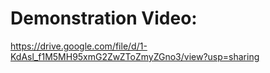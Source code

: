 #  Demonstration  Video:
https://drive.google.com/file/d/1-KdAsl_f1M5MH95xmG2ZwZToZmyZGno3/view?usp=sharing
